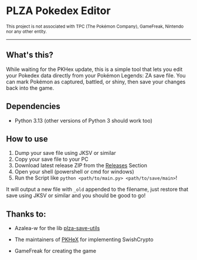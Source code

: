 # PLZA Pokedex Editor
<sub>This project is not associated with TPC (The Pokémon Company), GameFreak, Nintendo nor any other entity.</sub>

---

## What's this?
While waiting for the PKHex update, this is a simple tool that lets you edit your Pokedex data directly from your Pokémon Legends: ZA save file.
You can mark Pokémon as captured, battled, or shiny, then save your changes back into the game.

## Dependencies
- Python 3.13 (other versions of Python 3 should work too)

## How to use

1. Dump your save file using JKSV or similar
2. Copy your save file to your PC
3. Download latest release ZIP from the [Releases](https://github.com/azalea-w/plza-recovery/releases) Section
4. Open your shell (powershell or cmd for windows)
5. Run the Script like `python <path/to/main.py> <path/to/save/main>`!

It will output a new file with `_old` appended to the filename, just restore that save using JKSV or similar and you should be good to go! 

## Thanks to:
- Azalea-w for the lib [plza-save-utils](https://github.com/azalea-w/plza-save-utils)

- The maintainers of [PKHeX](https://github.com/kwsch/PKHeX/) for implementing SwishCrypto

- GameFreak for creating the game

